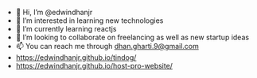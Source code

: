 - 👋 Hi, I’m @edwindhanjr
- 👀 I’m interested in learning new technologies
- 🌱 I’m currently learning reactjs
- 💞️ I’m looking to collaborate on freelancing as well as new startup ideas
- 📫 You can reach me through dhan.gharti.9@gmail.com
- https://edwindhanjr.github.io/tindog/
- https://edwindhanjr.github.io/host-pro-website/

<!---
edwindhanjr/edwindhanjr is a ✨ special ✨ repository because its `README.md` (this file) appears on your GitHub profile.
You can click the Preview link to take a look at your changes.
--->

